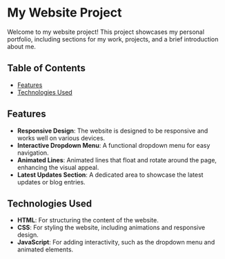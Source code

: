 # My Website Project

Welcome to my website project! This project showcases my personal portfolio, including sections for my work, projects, and a brief introduction about me.

## Table of Contents

- [Features](#features)
- [Technologies Used](#technologies-used)

## Features

- **Responsive Design**: The website is designed to be responsive and works well on various devices.
- **Interactive Dropdown Menu**: A functional dropdown menu for easy navigation.
- **Animated Lines**: Animated lines that float and rotate around the page, enhancing the visual appeal.
- **Latest Updates Section**: A dedicated area to showcase the latest updates or blog entries.

## Technologies Used

- **HTML**: For structuring the content of the website.
- **CSS**: For styling the website, including animations and responsive design.
- **JavaScript**: For adding interactivity, such as the dropdown menu and animated elements.